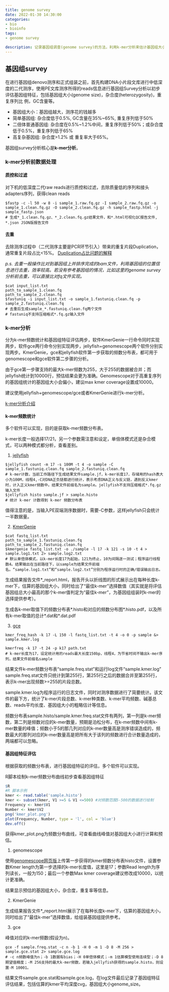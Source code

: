 ```yaml
---
title: genome survey
date: 2022-01-30 14:30:00
categories:
- bio
- bioinfo
tags:
- genome survey

description: 记录基因组调查(genome survey)的方法，利用k-mer分析来估计基因组大小，杂合度等基本信息。
---
```


<div align="middle"><music URL></div>

## 基因组survey
在进行基因组denovo测序和正式组装之前，首先构建DNA小片段文库进行中低深度的二代测序，使用PE文库测序所得的reads信息进行基因组Survey分析以初步评估基因组特征，包括基因组大小(genome size)，杂合度(heterozygosity)，重复序列比
例，GC含量等。
- 基因组大小：基因组越大，测序花的钱越多
- 简单基因组: 杂合度低于0.5%, GC含量在35%~65%, 重复序列低于50%
- 二倍体普通基因组: 杂合度在0.5%~1.2%中间，重复序列低于50%；或杂合度低于0.5%，重复序列低于65%
- 高复杂基因组: 杂合度>1.2% 或 重复率大于65%。

基因组survey分析核心是**k-mer分析**。

### k-mer分析前数据处理
#### 质控和过滤
对下机的低深度二代raw reads进行质控和过滤，去除质量低的序列和接头adapters序列，获得clean reads
```
$fastp -c -l 50 -w 8 -i sample_1.raw.fq.gz -I sample_2.raw.fq.gz -o sample_1.clean.fq.gz -O sample_2.clean.fq.gz -h sample_fastp.html -j sample_fastp.json
# 生成*_1.clean.fq.gz、*_2.clean.fq.gz结果文件，和*.html可视化QC报告文件, *.json JSON版报告文件
```
#### 去重
去除测序过程中（二代测序主要是PCR环节引入）带来的重复片段Duplication，通常重复片段占比<15%。
[Duplication占比问题的解释](http://blog.sciencenet.cn/blog-3406804-1215719.html)

*p.s. 去重一般操作比对到基因组上并排序完成的bam文件，利用基因组的位置信息进行去重，效率较高。若没有参考基因组的情况，比如这里的genome survey分析前去重，可以直接比对fq文件实现。*

```
$cat input_list.txt
path_to_sample_1.clean.fq
path_to_sample_2.clean.fq
$fastuniq -i input_list.txt -o sample_1.fastuniq.clean.fq -p sample_2.fastuniq.clean.fq
# 去重后生成sample_*.fastuniq.clean.fq两个文件
# fastuniq不支持压缩格式*.fq.gz输入文件
```
### k-mer分析
分为k-mer频数统计和基因组特征评估两步，软件KmerGenie一行命令同时实现两步，软件gce两行命令分别实现两步，jellyfish+genomescope两个软件分别实现两步。KmerGenie，gce和jellyfish软件第一步获取的频数分布表，都可用于genomescope和gce软件第二步骤的分析。

由于gce第一步骤支持的最大k-mer频数为255，大于255的数据被合并；而jellyfish统计到10000行，预估结果会更为准确。Genomescope对于高重复序列的基因组统计的基因组大小会偏小，建议max kmer coverage设置成10000。

建议使用jellyfish+genomescope/gce或者KmerGenie进行k-mer分析。

[k-mer分析介绍](http://blog.sciencenet.cn/blog-3406804-1162384.html)
#### k-mer频数统计
多个软件可以实现，目的是获取k-mer频数分布表。

k-mer长度一般选择17/21，另一个参数需注意和设定，单倍体模式还是杂合模式，可以两种模式都分析，查看差别。
1. [jellyfish](http://blog.sciencenet.cn/blog-3406804-1161522.html)
```
$jellyfish count -m 17 -s 100M -t 4 -o sample -C sample_1.fastuniq.clean.fq sample_2.fastuniq.clean.fq
# k-mer计数，当前工作路径下生成结果文件sample.jf，k-mer长度17，存储用的hash表大小为100M，线程4,-C对DNA正负链都进行统计，表示考虑DNA正义与反义链，遇到反义kmer时，计入正义kmer频数中。结果文件前缀名为sample。jellyfish不支持压缩格式*.fq.gz输入文件
$jellyfish histo sample.jf > sample.histo
# 统计 k-mer 计数得到 k-mer 频数分布表
```
值得注意的是，当输入PE双端测序数据时，需要-C参数，这样jellyfish只会统计一半数据量。

2. [KmerGenie](http://blog.sciencenet.cn/blog-3406804-1159967.html)
```
$cat fastq_list.txt
path_to_sample_1.fastuniq.clean.fq
path_to_sample_2.fastuniq.clean.fq
$kmergenie fastq_list.txt -o ./sample -l 17 -k 121 -s 10 -t 4 > sample.log1.txt 2> sample.log2.txt
# 默认单倍体模式，以k-mer长度17为起始，121为终止，10为间隔逐一测试；程序运行线程数4。结果输出在当前路径下，以sample为结果文件前缀名。“sample.log1.txt”和“sample.log2.txt”分别为程序运行时的正确/错误输出日志。
```
生成结果报告文件*_report.html，报告开头以折线图的形式展示出在每种长度k-mer下，估算的基因组大小，同时给出了“最佳k-mer”选择数值（其实就是将评估基因组总大小最高的那个k-mer值判定为“最佳k-mer”，为基因组组装时k-mer的选择提供参考）。

生成各k-mer取值下的频数分布表*.histo和对应的频数分布图*.histo.pdf，以及所有k-mer取值的总计*.dat和*.dat.pdf

3. [gce](http://blog.sciencenet.cn/blog-3406804-1161524.html)

```
kmer_freq_hash -k 17 -L 150 -l fastq_list.txt -t 4 -o 0 -p sample &> sample.kmer.log

kmerfreq -k 17 -t 24 -p k17 path.txt
# k-mer长度为17，设定统计用的reads最大长度150bp，线程4，为节省时间不输出k-mer序列，结果文件前缀名sample
```

结果文件k-mer频数分布表“sample.freq.stat”和运行log文件“sample.kmer.log”
sample.freq.stat文件只统计到第255行，第255行之后的数据合并至第255行，表示k-mer出现频数>=255的片段总数。

sample.kmer.log为程序运行的日志文件，同时对测序数据进行了简要统计。该文件的最下方，统计了k-mer片段总数、k-mer种类数、k-mer平均频数、碱基总数、reads平均长度、基因组大小的粗略估计等信息。

频数分布表sample.histo/sample.kmer.freq.stat文件有两列，第一列是k-mer频数，第二列是频数对应的k-mer数量，预期是泊松分布，在k-mer频数中间有k-mer数量的峰值；频数小于5的那几列对应的k-mer数量高是测序错误造成的，频数最大的那列对应的k-mer数量高是把所有大于该列的频数进行合计数量造成的，两端都可以忽略。

#### 基因组特征评估
根据获取的频数分布表，进行基因组特征的评估，多个软件可以实现。

R脚本绘制k-mer频数分布曲线初步查看基因组特征
```R
$R
#R 脚本示例
kmer <- read.table('sample.histo')
kmer <- subset(kmer, V1 >=5 & V1 <=500) #对频数范围5-500的数据进行绘制 
Frequency <- kmer$V1
Number <- kmer$V2
png('kmer_plot.png')
plot(Frequency, Number, type = 'l', col = 'blue')
dev.off()
```
获得kmer_plot.png为频数分布曲线，可查看曲线峰值对基因组大小进行计算和预估。

1. genomescope

使用[genomescope网页版](http://qb.cshl.edu/genomescope/)上传第一步获得的kmer频数分布表histo文件，设置参数Kmer length为第一步选择的k-mer长度值，这里是17；参数Read length为序列读长，一般为150；最后一个参数Max kmer coverage建议修改成10000，以统计更准确。

结果显示预估的基因组大小，杂合度，重复率等信息。

2. KmerGenie

生成结果报告文件*_report.html展示了在每种长度k-mer下，估算的基因组大小，同时给出了“最佳k-mer”选择数值，给组装基因组提供参考。

3. gce

峰值对应的k-mer频数(假设为n)。
```
gce -f sample.freq.stat -c n -b 1 -H 0 -m 1 -D 8 -M 256 > sample.gce.stat 2> sample.gce.log
# -c n频数峰值为n；-b 1数据有bias；-H 0单倍体模式；-m 1估算模型使用连续型；-D 8期望值精度；-M 256支持的最大k-mer频数，若输入jellyfish获得的sample.histo，则设置-M 10001。
```
结果文件sample.gce.stat和sample.gce.log，在log文件最后记录了基因组特征评估结果，包括估算的kmer平均深度cvg，基因组大小genome_size。